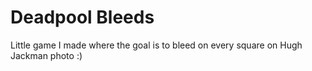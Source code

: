 # Deadpool Bleeds

Little game I made where the goal is to bleed on every square on Hugh Jackman photo :)
